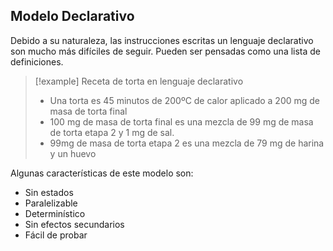 ## Modelo Declarativo

Debido a su naturaleza, las instrucciones escritas un lenguaje declarativo son mucho más difíciles de seguir. Pueden ser pensadas como una lista de definiciones.

> [!example] Receta de torta en lenguaje declarativo
> - Una torta es 45 minutos de 200ºC de calor aplicado a 200 mg de masa de torta final
> - 100 mg de masa de torta final es una mezcla de 99 mg de masa de torta etapa 2 y 1 mg de sal.
> - 99mg de masa de torta etapa 2 es una mezcla de 79 mg de harina y un huevo

Algunas características de este modelo son:

- Sin estados
- Paralelizable
- Determinístico
- Sin efectos secundarios
- Fácil de probar
